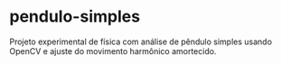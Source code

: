 # pendulo-simples
Projeto experimental de física com análise de pêndulo simples usando OpenCV e ajuste do movimento harmônico amortecido.
